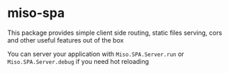 # miso-spa

This package provides simple client side routing, static files serving, cors and other useful features out of the box

You can server your application with `Miso.SPA.Server.run` or `Miso.SPA.Server.debug` if you need hot reloading
